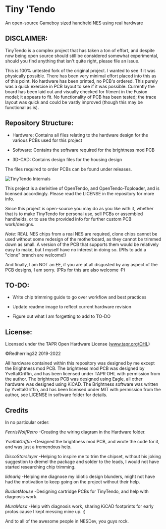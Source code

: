 # Tiny 'Tendo
An open-source Gameboy sized handheld NES using real hardware

## DISCLAIMER:

TinyTendo is a complex project that has taken a ton of effort, and despite now being open source should still be considered somewhat experimental, should you find anything that isn't quite right, please file an issue.

This is 100% untested fork of the original project. I wanted to see if it was physically possible. There has been very minimal effort placed into this as of this point. No hardware has been printed, no PCB's ordered. This purely was a quick exercise in PCB layout to see if it was possible.
Currently the board has been laid out and visually checked for fitment in the Fusion model; it appears to fit. No functionality of PCB has been tested; the trace layout was quick and could be vastly improved (though this may be functional as is).

## Repository Structure:

* Hardware: Contains all files relating to the hardware design for the various PCBs used for this project

* Software: Contains the software required for the brightness mod PCB

* 3D-CAD: Contains design files for the housing design

The files required to order PCBs can be found under releases.

![TinyTendo Internals](https://i.imgur.com/28VYGCG.jpg)
	
This project is a derivitive of OpenTendo, and OpenTendo-Toploader, and is licensed accordingly. Please read the LICENSE in the repository for more info.

Since this project is open-source you may do as you like with it, whether that is to make TinyTendo for personal use, sell PCBs or assembled handhelds, or to use the provided info for further custom PCB work/designs.


*Note:* 
REAL NES chips from a real NES are required, clone chips cannot be used without some redesign of the motherboard, as they cannot be trimmed down as small.
A version of the PCB that supports them would be relatively easy to make, but I myself have no interest in doing so. (PRs to add a "clone" branch are welcome!)

And finally, I am NOT an EE, if you are at all disgusted by any aspect of the PCB designs, I am sorry. (PRs for this are also welcome :P)

## TO-DO:

* Write chip trimming guide to go over workflow and best practices

* Update readme image to reflect current hardware revision

* Figure out what I am forgetting to add to TO-DO

## License:

Licensed under
the TAPR Open Hardware License (www.tapr.org/OHL)

©Redherring32 2019-2022

All hardware contained within this repository was designed by me except the Brightness mod PCB.
The brightness mod PCB was designed by YveltalGriffin, and has been licensed under TAPR OHL with permission from the author.
The brightness PCB was designed using Eagle, all other hardware was designed using KiCAD.
The Brightness software was written by YveltalGriffin, and has been licensed under MIT with permission from the author, see LICENSE in software folder for details.
## Credits

In no particular order:

*FenrisWolfRetro* -Creating the wiring diagram in the Hardware folder.

*YveltalGriffin* -Designed the brightness mod PCB, and wrote the code for it, and was just a tremendous help.

*DiscoStarslayer* -Helping to inspire me to trim the chipset, without his joking suggestion to dremel the package and solder to the leads, I would not have started researching chip trimming.

*lidnariq* -Helping me diagnose my idiotic design blunders, might not have had the motivation to keep going on the project without their help.

*BucketMouse* -Designing cartridge PCBs for TinyTendo, and help with diagnosis work.

*MuraMasa* -Help with diagnosis work, sharing KiCAD footprints for early protos cause I kept messing mine up. :)

And to all of the awesome people in NESDev, you guys rock.

